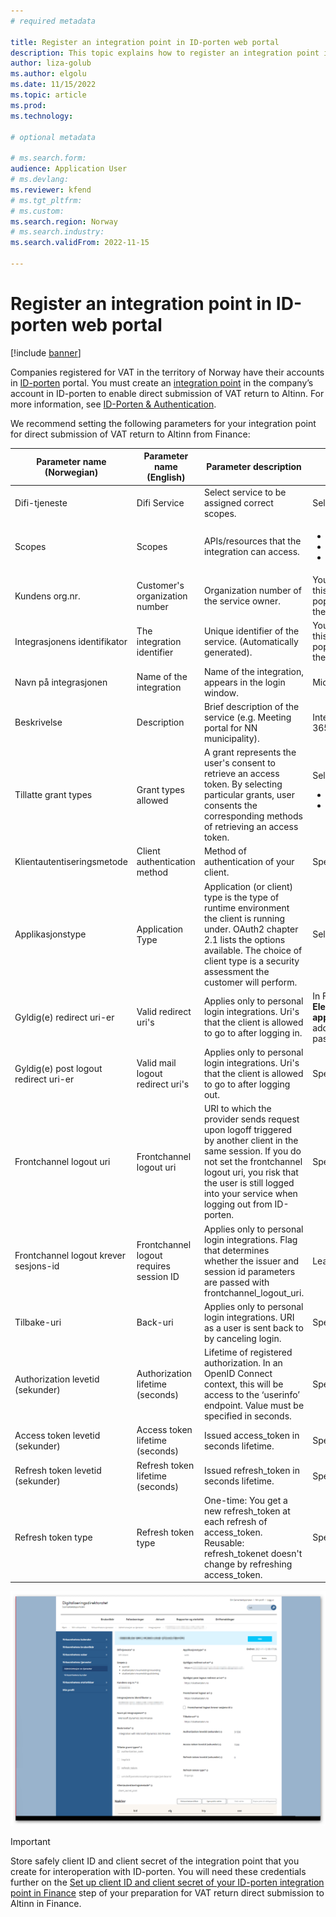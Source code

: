```yaml
---
# required metadata

title: Register an integration point in ID-porten web portal
description: This topic explains how to register an integration point in ID-porten web portal in Norway. 
author: liza-golub
ms.author: elgolu
ms.date: 11/15/2022
ms.topic: article
ms.prod: 
ms.technology: 

# optional metadata

# ms.search.form: 
audience: Application User
# ms.devlang: 
ms.reviewer: kfend
# ms.tgt_pltfrm: 
# ms.custom: 
ms.search.region: Norway
# ms.search.industry: 
ms.search.validFrom: 2022-11-15

---
```


# Register an integration point in ID-porten web portal

[!include [banner](../includes/banner.md)]

Companies registered for VAT in the territory of Norway have their accounts in [ID-porten](https://samarbeid.digdir.no/id-porten/ta-i-bruk-id-porten/94) portal. You must create an [integration point](https://docs.digdir.no/oidc_index.html) in the company’s account in ID-porten to enable direct submission of VAT return to Altinn. For more information, see [ID-Porten & Authentication](https://skatteetaten.github.io/mva-meldingen/english/idportenauthentication/).

We recommend setting the following parameters for your integration point for direct submission of VAT return to Altinn from Finance:

| Parameter name (Norwegian) | Parameter name (English) | Parameter description | Parameter value |
|----------------------------|--------------------------|-----------------------|-----------------|
| Difi-tjeneste | Difi Service | Select service to be assigned correct scopes. | Select: "API-klient" |
|  Scopes	| Scopes |	APIs/resources that the integration can access. | <ul><li>openid</li><li>skatteetaten:mvameldinginnsending</li><li>skatteetaten:mvameldingvalidering</li></ul> |
| Kundens org.nr.	| Customer's organization number |Organization number of the service owner.	| You do not have to specify any value in this field. Necessary value will be populated automatically upon saving the setup of the integration point. |
| Integrasjonens identifikator	| The integration identifier	| Unique identifier of the service. (Automatically generated).|	You do not have to specify any value in this field. Necessary value will be populated automatically upon saving the setup of the integration point. |
| Navn på integrasjonen	| Name of the integration	| Name of the integration, appears in the login window. | Microsoft Dynamics 365 Finance |
| Beskrivelse	| Description	| Brief description of the service (e.g. Meeting portal for NN municipality).	| Integration with Microsoft Dynamics 365 Finance |
| Tillatte grant types | Grant types allowed	| A grant represents the user's consent to retrieve an access token. By selecting particular grants, user consents the corresponding methods of retrieving an access token.	| Select the following grant-types: <ul><li>authorization_code</li><li>refresh_token</li></ul> |
| Klientautentiseringsmetode	| Client authentication method	| Method of authentication of your client.	| Specify: “client_secret_post” |
| Applikasjonstype	| Application Type	| Application (or client) type is the type of runtime environment the client is running under. OAuth2 chapter 2.1 lists the options available. The choice of client type is a security assessment the customer will perform.	| Select: “web” |
| Gyldig(e) redirect uri-er	| Valid redirect uri's	| Applies only to personal login integrations. Uri's that the client is allowed to go to after logging in.	| In Finance, go to **Tax** > **Setup** > **Electronic messages** > **Web applications** page, copy the URL (https address) from the address line and paste it in this field. |
| Gyldig(e) post logout redirect uri-er |	Valid mail logout redirect uri's	| Applies only to personal login integrations. Uri's that the client is allowed to go to after logging out.	| Specify: “`https://skatteetaten.no`” |
| Frontchannel logout uri |	Frontchannel logout uri	| URI to which the provider sends request upon logoff triggered by another client in the same session. If you do not set the frontchannel logout uri, you risk that the user is still logged into your service when logging out from ID-porten.	| Specify: “`https://skatteetaten.no`” |
| Frontchannel logout krever sesjons-id	| Frontchannel logout requires session ID	| Applies only to personal login integrations. Flag that determines whether the issuer and session id parameters are passed with frontchannel_logout_uri.	| Leave this parameter unchecked. |
| Tilbake-uri	| Back-uri	| Applies only to personal login integrations. URI as a user is sent back to by canceling login.	| Specify: “`https://skatteetaten.no`” |
| Authorization levetid (sekunder)	| Authorization lifetime (seconds)	| Lifetime of registered authorization. In an OpenID Connect context, this will be access to the ‘userinfo’ endpoint. Value must be specified in seconds.	| Specify: “31536000” (1 year) |
| Access token levetid (sekunder) |	Access token lifetime (seconds)	| Issued access_token in seconds lifetime.	| Specify: “7200” (2 hours) |
| Refresh token levetid (sekunder)	| Refresh token lifetime (seconds)	| Issued refresh_token in seconds lifetime.	| Specify: “0” |
| Refresh token type	| Refresh token type	| One-time: You get a new refresh_token at each refresh of access_token. Reusable: refresh_tokenet doesn't change by refreshing access_token.	| Specify: “Engangs” |

![Register an integration point in ID-porten web portal.](media/emea-nor-vat-return-integration-point.png)

> [!IMPORTANT]
> Store safely client ID and client secret of the integration point that you create for interoperation with ID-porten. You will need these credentials further on the [Set up client ID and client secret of your ID-porten integration point in Finance](emea-nor-vat-return-setup#client-credentials) step of your preparation for VAT return direct submission to Altinn in Finance.
